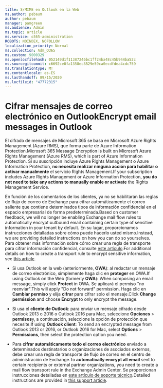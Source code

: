 ```yaml
---
title: S/MIME en Outlook en la Web
ms.author: pebaum
author: pebaum
manager: pamgreen
ms.audience: Admin
ms.topic: article
ms.service: o365-administration
ROBOTS: NOINDEX, NOFOLLOW
localization_priority: Normal
ms.collection: Adm_O365
ms.custom: 9000329
ms.openlocfilehash: 052149d1f11387246bc1ff24ba48c45b944ba52c
ms.sourcegitcommit: c6692ce0fa1358ec3529e59ca0ecdfdea4cdc759
ms.translationtype: MT
ms.contentlocale: es-ES
ms.lasthandoff: 09/15/2020
ms.locfileid: "47772315"
---
```

# <a name="encrypt-email-messages-in-outlook"></a><span data-ttu-id="2d553-102">Cifrar mensajes de correo electrónico en Outlook</span><span class="sxs-lookup"><span data-stu-id="2d553-102">Encrypt email messages in Outlook</span></span>

<span data-ttu-id="2d553-103">El cifrado de mensajes de Microsoft 365 se basa en Microsoft Azure Rights Management (Azure RMS), que forma parte de Azure Information Protection.</span><span class="sxs-lookup"><span data-stu-id="2d553-103">Microsoft 365 Message Encryption is built on Microsoft Azure Rights Management (Azure RMS), which is part of Azure Information Protection.</span></span> <span data-ttu-id="2d553-104">Si su suscripción incluye Azure Rights Management o Azure Information Protection, **no necesita realizar ninguna acción para habilitar o activar manualmente** el servicio Rights Management.</span><span class="sxs-lookup"><span data-stu-id="2d553-104">If your subscription includes Azure Rights Management or Azure Information Protection, **you do not need to take any actions to manually enable or activate** the Rights Management Service.</span></span>

<span data-ttu-id="2d553-105">En función de los comentarios de los clientes, ya no se habilitarán las reglas de flujo de correo de Exchange para cifrar automáticamente el correo saliente que contiene determinados tipos de información confidencial en el espacio empresarial de forma predeterminada.</span><span class="sxs-lookup"><span data-stu-id="2d553-105">Based on customer feedback, we will no longer be enabling Exchange mail flow rules to automatically encrypt outbound email containing certain type of sensitive information in your tenant by default.</span></span> <span data-ttu-id="2d553-106">En su lugar, proporcionamos instrucciones detalladas sobre cómo puede hacerlo usted mismo.</span><span class="sxs-lookup"><span data-stu-id="2d553-106">Instead, we are providing detailed instructions on how you can do so yourselves.</span></span> <span data-ttu-id="2d553-107">Para obtener más información sobre cómo crear una regla de transporte para cifrar información confidencial, consulte [este artículo](https://aka.ms/OmeEtr).</span><span class="sxs-lookup"><span data-stu-id="2d553-107">For additional details on how to create a transport rule to encrypt sensitive information, see [this article](https://aka.ms/OmeEtr).</span></span>

- <span data-ttu-id="2d553-108">Si usa Outlook en la web (anteriormente, **OWA**): al redactar un mensaje de correo electrónico, simplemente haga clic en **proteger** en OWA.</span><span class="sxs-lookup"><span data-stu-id="2d553-108">If using Outlook on the Web (formerly **OWA**): When composing an email message, simply click **Protect** in OWA.</span></span> <span data-ttu-id="2d553-109">Se aplicará el permiso "no reenviar".</span><span class="sxs-lookup"><span data-stu-id="2d553-109">This will apply "Do not forward" permission.</span></span> <span data-ttu-id="2d553-110">Haga clic en **Cambiar permiso** y elija **cifrar** para cifrar solo el mensaje.</span><span class="sxs-lookup"><span data-stu-id="2d553-110">Click **Change permission** and choose **Encrypt** to only encrypt the message.</span></span>

- <span data-ttu-id="2d553-111">Si usa el **cliente de Outlook**: para enviar un mensaje cifrado desde Outlook 2013 o 2016 o Outlook 2016 para Mac, seleccione **Opciones**  >  **permisos**y, a continuación, seleccione la opción de protección que necesite.</span><span class="sxs-lookup"><span data-stu-id="2d553-111">If using **Outlook client**: To send an encrypted message from Outlook 2013 or 2016, or Outlook 2016 for Mac, select **Options** > **Permissions**, then select the protection option you need.</span></span>

- <span data-ttu-id="2d553-112">Para **cifrar automáticamente todo el correo electrónico** enviado a determinados destinatarios o organizaciones de asociados externos, debe crear una regla de transporte de flujo de correo en el centro de administración de Exchange.</span><span class="sxs-lookup"><span data-stu-id="2d553-112">To **automatically encrypt all email** sent to certain recipients or external partner organizations, you need to create a mail flow transport rule in the Exchange Admin Center.</span></span> <span data-ttu-id="2d553-113">Se proporcionan instrucciones detalladas en [este artículo de soporte técnico](https://docs.microsoft.com/microsoft-365/compliance/define-mail-flow-rules-to-encrypt-email#create-mail-flow-rules-to-encrypt-email-messages-with-the-new-ome-capabilities).</span><span class="sxs-lookup"><span data-stu-id="2d553-113">Detailed instructions are provided in [this support article](https://docs.microsoft.com/microsoft-365/compliance/define-mail-flow-rules-to-encrypt-email#create-mail-flow-rules-to-encrypt-email-messages-with-the-new-ome-capabilities).</span></span>

